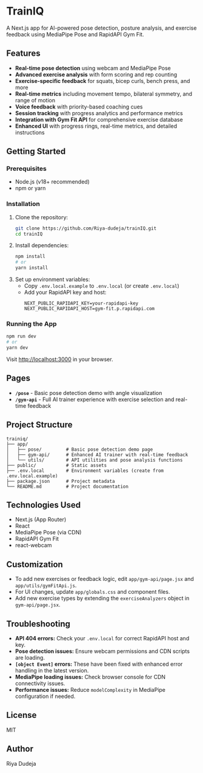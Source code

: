 
# TrainIQ

A Next.js app for AI-powered pose detection, posture analysis, and exercise feedback using MediaPipe Pose and RapidAPI Gym Fit.

## Features
- **Real-time pose detection** using webcam and MediaPipe Pose
- **Advanced exercise analysis** with form scoring and rep counting
- **Exercise-specific feedback** for squats, bicep curls, bench press, and more
- **Real-time metrics** including movement tempo, bilateral symmetry, and range of motion
- **Voice feedback** with priority-based coaching cues
- **Session tracking** with progress analytics and performance metrics
- **Integration with Gym Fit API** for comprehensive exercise database
- **Enhanced UI** with progress rings, real-time metrics, and detailed instructions

## Getting Started

### Prerequisites
- Node.js (v18+ recommended)
- npm or yarn

### Installation
1. Clone the repository:
	```bash
	git clone https://github.com/Riya-dudeja/trainIQ.git
	cd trainIQ
	```
2. Install dependencies:
	```bash
	npm install
	# or
	yarn install
	```
3. Set up environment variables:
	- Copy `.env.local.example` to `.env.local` (or create `.env.local`)
	- Add your RapidAPI key and host:
	  ```env
	  NEXT_PUBLIC_RAPIDAPI_KEY=your-rapidapi-key
	  NEXT_PUBLIC_RAPIDAPI_HOST=gym-fit.p.rapidapi.com
	  ```

### Running the App
```bash
npm run dev
# or
yarn dev
```
Visit [http://localhost:3000](http://localhost:3000) in your browser.

## Pages
- **`/pose`** - Basic pose detection demo with angle visualization
- **`/gym-api`** - Full AI trainer experience with exercise selection and real-time feedback

## Project Structure
```
trainiq/
├── app/
│   ├── pose/         # Basic pose detection demo page
│   ├── gym-api/      # Enhanced AI trainer with real-time feedback
│   └── utils/        # API utilities and pose analysis functions
├── public/           # Static assets
├── .env.local        # Environment variables (create from .env.local.example)
├── package.json      # Project metadata
└── README.md         # Project documentation
```

## Technologies Used
- Next.js (App Router)
- React
- MediaPipe Pose (via CDN)
- RapidAPI Gym Fit
- react-webcam

## Customization
- To add new exercises or feedback logic, edit `app/gym-api/page.jsx` and `app/utils/gymFitApi.js`.
- For UI changes, update `app/globals.css` and component files.
- Add new exercise types by extending the `exerciseAnalyzers` object in `gym-api/page.jsx`.

## Troubleshooting
- **API 404 errors:** Check your `.env.local` for correct RapidAPI host and key.
- **Pose detection issues:** Ensure webcam permissions and CDN scripts are loading.
- **`[object Event]` errors:** These have been fixed with enhanced error handling in the latest version.
- **MediaPipe loading issues:** Check browser console for CDN connectivity issues.
- **Performance issues:** Reduce `modelComplexity` in MediaPipe configuration if needed.

## License
MIT

## Author
Riya Dudeja
